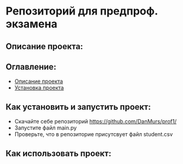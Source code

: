 # Репозиторий для предпроф. экзамена
## Описание проекта:
## Оглавление:
- [Описание проекта](#Оглавление)
- [Установка проекта](#Как-установить-и-запустить-проект)
## Как установить и запустить проект:
- Скачайте себе репозиторий https://github.com/DanMurs/prof1/
- Запустите файл main.py
- Проверьте, что в репозиторие присутсвует файл student.csv
## Как использовать проект:
